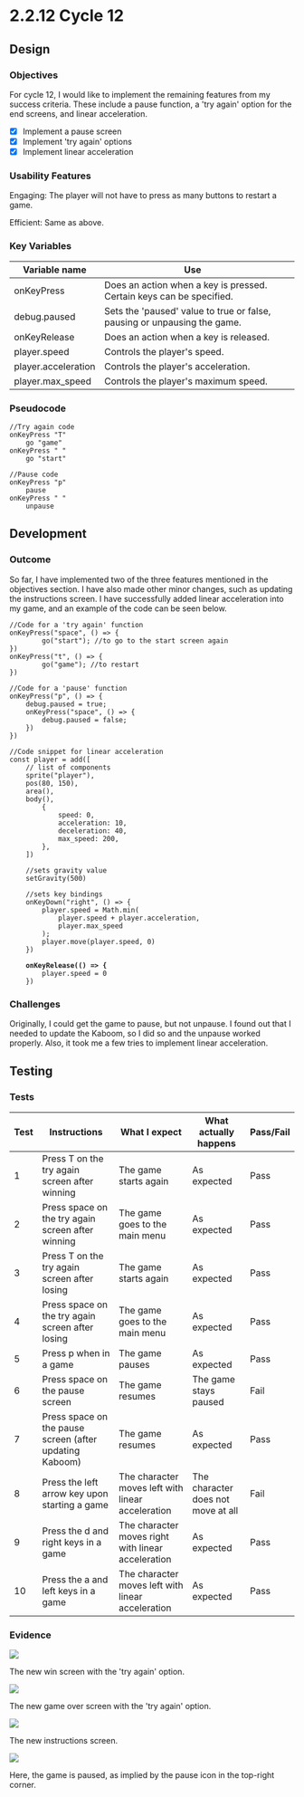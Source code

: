 # 2.2.12 Cycle 12

## Design

### Objectives

For cycle 12, I would like to implement the remaining features from my success criteria. These include a pause function, a 'try again' option for the end screens, and linear acceleration.

* [x] Implement a pause screen
* [x] Implement 'try again' options
* [x] Implement linear acceleration

### Usability Features

Engaging: The player will not have to press as many buttons to restart a game.

Efficient: Same as above.

### Key Variables

<table><thead><tr><th>Variable name</th><th>Use</th><th data-hidden></th></tr></thead><tbody><tr><td>onKeyPress</td><td>Does an action when a key is pressed. Certain keys can be specified.</td><td></td></tr><tr><td>debug.paused</td><td>Sets the 'paused' value to true or false, pausing or unpausing the game.</td><td></td></tr><tr><td>onKeyRelease</td><td>Does an action when a key is released.</td><td></td></tr><tr><td>player.speed</td><td>Controls the player's speed.</td><td></td></tr><tr><td>player.acceleration</td><td>Controls the player's acceleration.</td><td></td></tr><tr><td>player.max_speed</td><td>Controls the player's maximum speed.</td><td></td></tr></tbody></table>

### Pseudocode

```
//Try again code
onKeyPress "T"
    go "game"
onKeyPress " "
    go "start"

//Pause code
onKeyPress "p"
    pause
onKeyPress " "
    unpause
```

## Development

### Outcome

So far, I have implemented two of the three features mentioned in the objectives section. I have also made other minor changes, such as updating the instructions screen. I have successfully added linear acceleration into my game, and an example of the code can be seen below.

<pre><code>//Code for a 'try again' function
onKeyPress("space", () => {
        go("start"); //to go to the start screen again
})
onKeyPress("t", () => {
        go("game"); //to restart
})

//Code for a 'pause' function
onKeyPress("p", () => {
    debug.paused = true;
    onKeyPress("space", () => {
        debug.paused = false;
    })
})

//Code snippet for linear acceleration
const player = add([
    // list of components
    sprite("player"),
    pos(80, 150),
    area(),
    body(),
        {
            speed: 0,
            acceleration: 10,
            deceleration: 40,
            max_speed: 200,
        },
    ])

    //sets gravity value
    setGravity(500)

    //sets key bindings
    onKeyDown("right", () => {
        player.speed = Math.min(
            player.speed + player.acceleration,
            player.max_speed
        );
        player.move(player.speed, 0)
    })
    
<strong>    onKeyRelease(() => {
</strong>        player.speed = 0
    })
</code></pre>

### Challenges

Originally, I could get the game to pause, but not unpause. I found out that I needed to update the Kaboom, so I did so and the unpause worked properly. Also, it took me a few tries to implement linear acceleration.

## Testing

### Tests

| Test | Instructions                                            | What I expect                                      | What actually happens              | Pass/Fail |
| ---- | ------------------------------------------------------- | -------------------------------------------------- | ---------------------------------- | --------- |
| 1    | Press T on the try again screen after winning           | The game starts again                              | As expected                        | Pass      |
| 2    | Press space on the try again screen after winning       | The game goes to the main menu                     | As expected                        | Pass      |
| 3    | Press T on the try again screen after losing            | The game starts again                              | As expected                        | Pass      |
| 4    | Press space on the try again screen after losing        | The game goes to the main menu                     | As expected                        | Pass      |
| 5    | Press p when in a game                                  | The game pauses                                    | As expected                        | Pass      |
| 6    | Press space on the pause screen                         | The game resumes                                   | The game stays paused              | Fail      |
| 7    | Press space on the pause screen (after updating Kaboom) | The game resumes                                   | As expected                        | Pass      |
| 8    | Press the left arrow key upon starting a game           | The character moves left with linear acceleration  | The character does not move at all | Fail      |
| 9    | Press the d and right keys in a game                    | The character moves right with linear acceleration | As expected                        | Pass      |
| 10   | Press the a and left keys in a game                     | The character moves left with linear acceleration  | As expected                        | Pass      |

### Evidence

![](<../.gitbook/assets/image (1).png>)

The new win screen with the 'try again' option.

![](<../.gitbook/assets/image (1) (1).png>)

The new game over screen with the 'try again' option.

![](<../.gitbook/assets/image (4).png>)

The new instructions screen.

![](<../.gitbook/assets/image (10).png>)

Here, the game is paused, as implied by the pause icon in the top-right corner.
